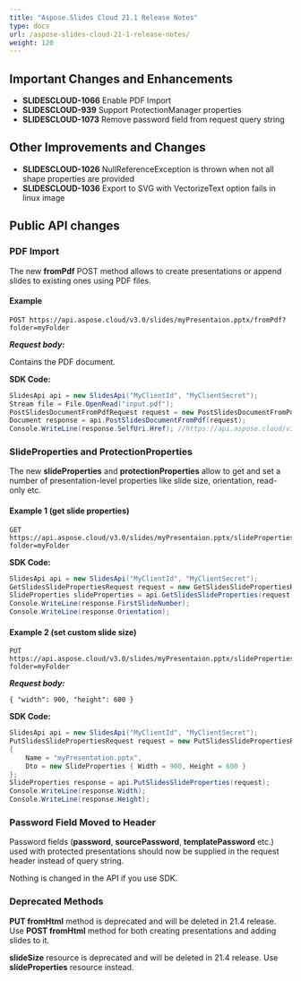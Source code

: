 ```yaml
---
title: "Aspose.Slides Cloud 21.1 Release Notes"
type: docs
url: /aspose-slides-cloud-21-1-release-notes/
weight: 120
---
```


## **Important Changes and Enhancements**
- **SLIDESCLOUD-1066** Enable PDF Import
- **SLIDESCLOUD-939** Support ProtectionManager properties
- **SLIDESCLOUD-1073** Remove password field from request query string

## **Other Improvements and Changes**
- **SLIDESCLOUD-1026** NullReferenceException is thrown when not all shape properties are provided
- **SLIDESCLOUD-1036** Export to SVG with VectorizeText option fails in linux image

## **Public API changes**
### **PDF Import**
The new **fromPdf** POST method allows to create presentations or append slides to existing ones using PDF files.
#### **Example**

```
POST https://api.aspose.cloud/v3.0/slides/myPresentaion.pptx/fromPdf?folder=myFolder
```

***Request body:***

Contains the PDF document.

**SDK Code:**

```csharp
SlidesApi api = new SlidesApi("MyClientId", "MyClientSecret");
Stream file = File.OpenRead("input.pdf");
PostSlidesDocumentFromPdfRequest request = new PostSlidesDocumentFromPdfRequest { Name = "Sales.pptx", Pdf = file };
Document response = api.PostSlidesDocumentFromPdf(request);
Console.WriteLine(response.SelfUri.Href); //https://api.aspose.cloud/v3.0/slides/Sales.pptx
```

### **SlideProperties and ProtectionProperties**
The new **slideProperties** and **protectionProperties** allow to get and set a number of presentation-level properties like slide size, orientation, read-only etc.
#### **Example 1 (get slide properties)**

```
GET https://api.aspose.cloud/v3.0/slides/myPresentaion.pptx/slideProperties?folder=myFolder
```

**SDK Code:**

```csharp
SlidesApi api = new SlidesApi("MyClientId", "MyClientSecret");
GetSlidesSlidePropertiesRequest request = new GetSlidesSlidePropertiesRequest { Name = "myPresentation.pptx" };
SlideProperties slideProperties = api.GetSlidesSlideProperties(request);
Console.WriteLine(response.FirstSlideNumber);
Console.WriteLine(response.Orientation);
```

#### **Example 2 (set custom slide size)**

```
PUT https://api.aspose.cloud/v3.0/slides/myPresentaion.pptx/slideProperties?folder=myFolder
```

***Request body:***

```
{ "width": 900, "height": 600 }
```

**SDK Code:**

```csharp
SlidesApi api = new SlidesApi("MyClientId", "MyClientSecret");
PutSlidesSlidePropertiesRequest request = new PutSlidesSlidePropertiesRequest
{
    Name = "myPresentation.pptx",
    Dto = new SlideProperties { Width = 900, Height = 600 }
};
SlideProperties response = api.PutSlidesSlideProperties(request);
Console.WriteLine(response.Width);
Console.WriteLine(response.Height);
```

### **Password Field Moved to Header**
Password fields (**password**, **sourcePassword**, **templatePassword** etc.) used with protected presentations should now be supplied in the request header instead of query string.

Nothing is changed in the API if you use SDK.

### **Deprecated Methods**
**PUT fromHtml** method is deprecated and will be deleted in 21.4 release. Use **POST fromHtml** method for both creating presentations and adding slides to it.

**slideSize** resource is deprecated and will be deleted in 21.4 release. Use **slideProperties** resource instead.

